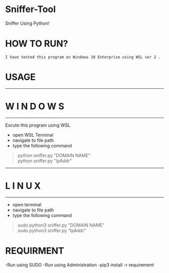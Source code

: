 # Sniffer-Tool
Sniffer Using Python! 

# HOW TO RUN?
    I have tested this program on Windows 10 Enterprise using WSL ver 2 .
    
# USAGE 
-----------------------------------
#       W I N D O W S
-----------------------------------
Excute this program using WSL
- open WSL Terminal
- navigate to  file path
- type the following command
>python sniffer.py "DOMAIN NAME" <br/>
>python sniffer.py "IpAddr" <br/>
-----------------------------------
#         L I N U X
-----------------------------------
- open terminal
- navigate to file path
- type the following command
>sudo python3 sniffer.py "DOMAIN NAME" <br/>
>sudo python3 sniffer.py "IpAddr" <br/>

# REQUIRMENT
-Run using SUDO
-Run using Administration
-pip3 install -r requirement
